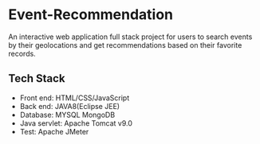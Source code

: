 # Event-Recommendation
An interactive web application full stack project for users to search events by their geolocations and get recommendations based on their favorite records.
## Tech Stack
* Front end: HTML/CSS/JavaScript
* Back end: JAVA8(Eclipse JEE)
* Database: MYSQL MongoDB
* Java servlet: Apache Tomcat v9.0
* Test: Apache JMeter
